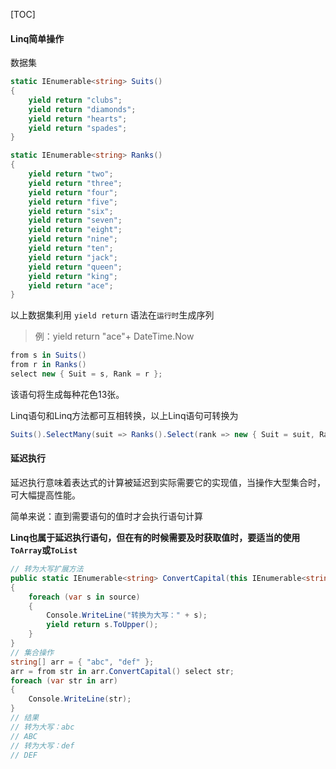 [TOC]

#### Linq简单操作

数据集

```c#
static IEnumerable<string> Suits()
{
    yield return "clubs";
    yield return "diamonds";
    yield return "hearts";
    yield return "spades";
}

static IEnumerable<string> Ranks()
{
    yield return "two";
    yield return "three";
    yield return "four";
    yield return "five";
    yield return "six";
    yield return "seven";
    yield return "eight";
    yield return "nine";
    yield return "ten";
    yield return "jack";
    yield return "queen";
    yield return "king";
    yield return "ace";
}
```

以上数据集利用 `yield return` 语法在`运行时`生成序列

> 例：yield return "ace"+ DateTime.Now

```c#
from s in Suits()
from r in Ranks()
select new { Suit = s, Rank = r };
```

该语句将生成每种花色13张。

Linq语句和Linq方法都可互相转换，以上Linq语句可转换为

```c#
Suits().SelectMany(suit => Ranks().Select(rank => new { Suit = suit, Rank = rank }));
```

#### 延迟执行

延迟执行意味着表达式的计算被延迟到实际需要它的实现值，当操作大型集合时，可大幅提高性能。

简单来说：直到需要语句的值时才会执行语句计算

**Linq也属于延迟执行语句，但在有的时候需要及时获取值时，要适当的使用`ToArray`或`ToList`**

```c#
// 转为大写扩展方法
public static IEnumerable<string> ConvertCapital(this IEnumerable<string> source)
{
    foreach (var s in source)
    {
        Console.WriteLine("转换为大写：" + s);
        yield return s.ToUpper();
    }
}
// 集合操作
string[] arr = { "abc", "def" };
arr = from str in arr.ConvertCapital() select str;
foreach (var str in arr)
{
    Console.WriteLine(str);
}
// 结果
// 转为大写：abc
// ABC
// 转为大写：def
// DEF
```


